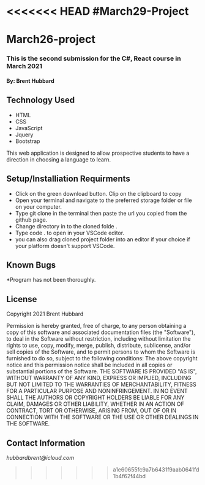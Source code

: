 <<<<<<< HEAD
#March29-Project
=======
# March26-project

### This is the second submission for the C#, React course in March 2021

#### By: Brent Hubbard

## Technology Used
* HTML
* CSS
* JavaScript
* Jquery
* Bootstrap

This web application is designed to allow prospective students to have
a direction in choosing a language to learn.


## Setup/Installiation Requirments

* Click on the green download button. Clip on the clipboard to copy
* Open your terminal and navigate to the preferred storage folder or file on your computer.
* Type git clone in the terminal then paste the url you copied from the github page.
* Change directory in to the cloned folde .
* Type code . to open in your VSCode editor.
* you can also drag cloned project folder into an editor if your choice if your platform doesn't support VSCode.


## Known Bugs

*Program has not been thoroughly.

## License

Copyright 2021 Brent Hubbard

Permission is hereby granted, free of charge, to any person obtaining a copy of this software and associated documentation files (the "Software"), to deal in the Software without restriction, including without limitation the rights to use, copy, modify, merge, publish, distribute, sublicense, and/or sell copies of the Software, and to permit persons to whom the Software is furnished to do so, subject to the following conditions:
The above copyright notice and this permission notice shall be included in all copies or substantial portions of the Software.
THE SOFTWARE IS PROVIDED "AS IS", WITHOUT WARRANTY OF ANY KIND, EXPRESS OR IMPLIED, INCLUDING BUT NOT LIMITED TO THE WARRANTIES OF MERCHANTABILITY, FITNESS FOR A PARTICULAR PURPOSE AND NONINFRINGEMENT. IN NO EVENT SHALL THE AUTHORS OR COPYRIGHT HOLDERS BE LIABLE FOR ANY CLAIM, DAMAGES OR OTHER LIABILITY, WHETHER IN AN ACTION OF CONTRACT, TORT OR OTHERWISE, ARISING FROM, OUT OF OR IN CONNECTION WITH THE SOFTWARE OR THE USE OR OTHER DEALINGS IN THE SOFTWARE.


## Contact Information

_hubbardbrent@icloud.com_
>>>>>>> a1e60655fc9a7b6431f9aab0641fd1b4f62f44bd
